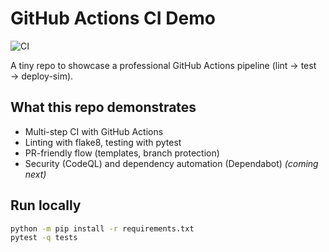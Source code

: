 # GitHub Actions CI Demo

![CI](https://github.com/vaishnaviadiyodi-arch/github-actions-demo/actions/workflows/main.yml/badge.svg)

A tiny repo to showcase a professional GitHub Actions pipeline (lint → test → deploy-sim).

## What this repo demonstrates
- Multi-step CI with GitHub Actions
- Linting with flake8, testing with pytest
- PR-friendly flow (templates, branch protection)
- Security (CodeQL) and dependency automation (Dependabot) *(coming next)*

## Run locally
```bash
python -m pip install -r requirements.txt
pytest -q tests

